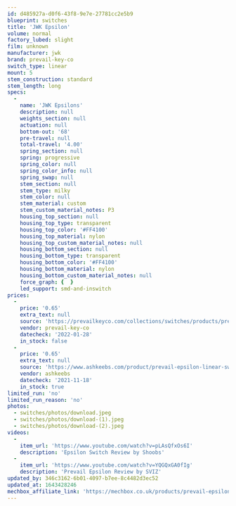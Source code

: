 ```yaml
---
id: d485927a-d0f6-43f8-9e7e-27781cc2e5b9
blueprint: switches
title: 'JWK Epsilon'
volume: normal
factory_lubed: slight
film: unknown
manufacturer: jwk
brand: prevail-key-co
switch_type: linear
mount: 5
stem_construction: standard
stem_length: long
specs:
  -
    name: 'JWK Epsilons'
    description: null
    weights_section: null
    actuation: null
    bottom-out: '68'
    pre-travel: null
    total-travel: '4.00'
    spring_section: null
    spring: progressive
    spring_color: null
    spring_color_info: null
    spring_swap: null
    stem_section: null
    stem_type: milky
    stem_color: null
    stem_material: custom
    stem_custom_material_notes: P3
    housing_top_section: null
    housing_top_type: transparent
    housing_top_color: '#FF4100'
    housing_top_material: nylon
    housing_top_custom_material_notes: null
    housing_bottom_section: null
    housing_bottom_type: transparent
    housing_bottom_color: '#FF4100'
    housing_bottom_material: nylon
    housing_bottom_custom_material_notes: null
    force_graph: {  }
    led_support: smd-and-inswitch
prices:
  -
    price: '0.65'
    extra_text: null
    source: 'https://prevailkeyco.com/collections/switches/products/prevail-epsilon-switches'
    vendor: prevail-key-co
    datecheck: '2022-01-28'
    in_stock: false
  -
    price: '0.65'
    extra_text: null
    source: 'https://www.ashkeebs.com/product/prevail-epsilon-linear-switches/?wmc-currency=USD'
    vendor: ashkeebs
    datecheck: '2021-11-18'
    in_stock: true
limited_run: 'no'
limited_run_reason: 'no'
photos:
  - switches/photos/download.jpeg
  - switches/photos/download-(1).jpeg
  - switches/photos/download-(2).jpeg
videos:
  -
    item_url: 'https://www.youtube.com/watch?v=pLAsQfxOs6I'
    description: 'Epsilon Switch Review by Shoobs'
  -
    item_url: 'https://www.youtube.com/watch?v=YQGQxGA0fIg'
    description: 'Prevail Epsilon Review by SVIZ'
updated_by: 346c3162-6b01-4097-b7ee-8c4482d3ec52
updated_at: 1643428246
mechbox_affiliate_link: 'https://mechbox.co.uk/products/prevail-epsilon-switch-sample?variant=42131439157493'
---
```


